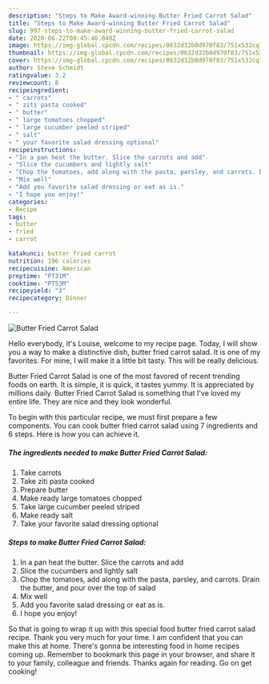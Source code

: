 ```yaml
---
description: "Steps to Make Award-winning Butter Fried Carrot Salad"
title: "Steps to Make Award-winning Butter Fried Carrot Salad"
slug: 997-steps-to-make-award-winning-butter-fried-carrot-salad
date: 2020-06-22T00:45:46.040Z
image: https://img-global.cpcdn.com/recipes/0632d32b0d970f83/751x532cq70/butter-fried-carrot-salad-recipe-main-photo.jpg
thumbnail: https://img-global.cpcdn.com/recipes/0632d32b0d970f83/751x532cq70/butter-fried-carrot-salad-recipe-main-photo.jpg
cover: https://img-global.cpcdn.com/recipes/0632d32b0d970f83/751x532cq70/butter-fried-carrot-salad-recipe-main-photo.jpg
author: Steve Schmidt
ratingvalue: 3.2
reviewcount: 8
recipeingredient:
- " carrots"
- " ziti pasta cooked"
- " butter"
- " large tomatoes chopped"
- " large cucumber peeled striped"
- " salt"
- " your favorite salad dressing optional"
recipeinstructions:
- "In a pan heat the butter. Slice the carrots and add"
- "Slice the cucumbers and lightly salt"
- "Chop the tomatoes, add along with the pasta, parsley, and carrots. Drain the butter, and pour over the top of salad"
- "Mix well"
- "Add you favorite salad dressing or eat as is."
- "I hope you enjoy!"
categories:
- Recipe
tags:
- butter
- fried
- carrot

katakunci: butter fried carrot 
nutrition: 196 calories
recipecuisine: American
preptime: "PT31M"
cooktime: "PT53M"
recipeyield: "3"
recipecategory: Dinner

---
```



![Butter Fried Carrot Salad](https://img-global.cpcdn.com/recipes/0632d32b0d970f83/751x532cq70/butter-fried-carrot-salad-recipe-main-photo.jpg)

Hello everybody, it's Louise, welcome to my recipe page. Today, I will show you a way to make a distinctive dish, butter fried carrot salad. It is one of my favorites. For mine, I will make it a little bit tasty. This will be really delicious.



Butter Fried Carrot Salad is one of the most favored of recent trending foods on earth. It is simple, it is quick, it tastes yummy. It is appreciated by millions daily. Butter Fried Carrot Salad is something that I've loved my entire life. They are nice and they look wonderful.


To begin with this particular recipe, we must first prepare a few components. You can cook butter fried carrot salad using 7 ingredients and 6 steps. Here is how you can achieve it.

<!--inarticleads1-->

##### The ingredients needed to make Butter Fried Carrot Salad:

1. Take  carrots
1. Take  ziti pasta cooked
1. Prepare  butter
1. Make ready  large tomatoes chopped
1. Take  large cucumber peeled striped
1. Make ready  salt
1. Take  your favorite salad dressing optional




<!--inarticleads2-->

##### Steps to make Butter Fried Carrot Salad:

1. In a pan heat the butter. Slice the carrots and add
1. Slice the cucumbers and lightly salt
1. Chop the tomatoes, add along with the pasta, parsley, and carrots. Drain the butter, and pour over the top of salad
1. Mix well
1. Add you favorite salad dressing or eat as is.
1. I hope you enjoy!




So that is going to wrap it up with this special food butter fried carrot salad recipe. Thank you very much for your time. I am confident that you can make this at home. There's gonna be interesting food in home recipes coming up. Remember to bookmark this page in your browser, and share it to your family, colleague and friends. Thanks again for reading. Go on get cooking!
